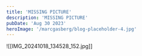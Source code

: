 ```yaml
---
title: 'MISSING PICTURE'
description: 'MISSING PICTURE'
pubDate: 'Aug 30 2023'
heroImage: '/marcgasberg/blog-placeholder-4.jpg'
---
```

![[IMG_20241018_134528_152.jpg]]
